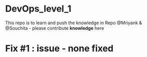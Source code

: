 # DevOps_level_1
This repo is to learn and push the knowledge in Repo
@Mriyank & @Souchita - please contribute **knowledge** here

# Fix #1 : issue - none fixed
